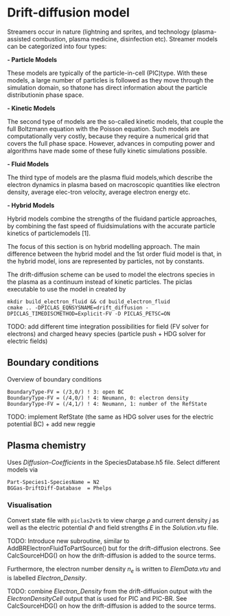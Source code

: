 # Drift-diffusion model

Streamers occur in nature (lightning and sprites, and technology (plasma-assisted combustion, plasma medicine, disinfection etc). 
Streamer models can be categorized into four types: 

**- Particle Models**

These models are typically of the particle-in-cell (PIC)type. With these models, a large number of particles is followed as they move through the simulation domain, so thatone has direct information about the particle distributionin phase space.

**- Kinetic Models**

The second type of models are the so-called kinetic models, that couple the full Boltzmann equation with the Poisson equation. Such models are computationally very costly, because they require a numerical grid that covers the full phase space. However, advances in computing power and algorithms have made some of these fully kinetic simulations possible.

**- Fluid Models**

The third type of models are the plasma fluid models,which describe the electron dynamics in plasma based on macroscopic quantities like electron density, average elec-tron velocity, average electron energy etc.

**- Hybrid Models**

Hybrid models combine the strengths of the fluidand particle approaches, by combining the fast speed of fluidsimulations with the accurate particle kinetics of particlemodels [1].

The focus of this section is on hybrid modelling approach. The main difference between the hybrid model and the 1st order fluid model is that, in the hybrid model, ions are represented by particles, not by constants.


The drift-diffusion scheme can be used to model the electrons species in the plasma as a continuum instead of kinetic particles.
The piclas executable to use the model in created by

    mkdir build_electron_fluid && cd build_electron_fluid
    cmake .. -DPICLAS_EQNSYSNAME=drift_diffusion -DPICLAS_TIMEDISCMETHOD=Explicit-FV -D PICLAS_PETSC=ON

TODO: add different time integration possibilities for field (FV solver for electrons) and charged heavy species (particle push +
HDG solver for electric fields)

## Boundary conditions

Overview of boundary conditions

    BoundaryType-FV = (/3,0/) ! 3: open BC
    BoundaryType-FV = (/4,0/) ! 4: Neumann, 0: electron density
    BoundaryType-FV = (/4,1/) ! 4: Neumann, 1: number of the RefState

TODO: implement RefState (the same as HDG solver uses for the electric potential BC) + add new reggie

## Plasma chemistry
Uses *Diffusion-Coefficients* in the SpeciesDatabase.h5 file.
Select different models via

    Part-Species1-SpeciesName = N2
    BGGas-DriftDiff-Database  = Phelps

### Visualisation

Convert state file with `piclas2vtk` to view charge $\rho$ and current density $j$ as well as the electric potential $\Phi$ and
field strengths $E$ in the *Solution.vtu* file.

TODO: Introduce new subroutine, similar to AddBRElectronFluidToPartSource() but for the drift-diffusion electrons.
See CalcSourceHDG() on how the drift-diffusion is added to the source terms.

Furthermore, the electron number density $n_{e}$ is written to *ElemData.vtu* and is labelled *Electron\_Density*.

TODO: combine *Electron\_Density* from the drift-diffusion output with the *ElectronDensityCell* output that is used for PIC and
PIC-BR. See CalcSourceHDG() on how the drift-diffusion is added to the source terms.

